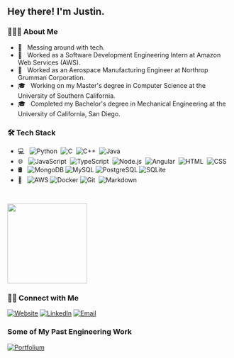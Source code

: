 <h2 align="left"> Hey there! I'm Justin.</h2>

<h3 align="left"> 👨🏻‍💻 About Me </h3>

- 🤔 &nbsp; Messing around with tech.
- 💼 &nbsp; Worked as a Software Development Engineering Intern at Amazon Web Services (AWS).
- 💼 &nbsp; Worked as an Aerospace Manufacturing Engineer at Northrop Grumman Corporation.
- 🎓 &nbsp; Working on my Master's degree in Computer Science at the University of Southern California.
- 🎓 &nbsp; Completed my Bachelor's degree in Mechanical Engineering at the University of California, San Diego.


<h3 align="left">🛠 Tech Stack</h3>


- 💻 &nbsp; ![Python](https://img.shields.io/badge/-Python-333333?style=flat&logo=python)&nbsp; ![C](https://img.shields.io/badge/-C-333333?style=flat&logo=C&logoColor=A8B9CC)&nbsp; ![C++](https://img.shields.io/badge/-C++-333333?style=flat&logo=C%2B%2B&logoColor=00599C)&nbsp; ![Java](https://img.shields.io/badge/-Java-333333?style=flat&logo=Java&logoColor=FFA518)&nbsp;
- 🌐 &nbsp; ![JavaScript](https://img.shields.io/badge/-JavaScript-333333?style=flat&logo=javascript)&nbsp; ![TypeScript](https://img.shields.io/badge/-TypeScript-333333?style=flat&logo=typescript)&nbsp; ![Node.js](https://img.shields.io/badge/-Node.js-333333?style=flat&logo=node.js)&nbsp; ![Angular](https://img.shields.io/badge/-Angular-333333?style=flat&logo=angular)&nbsp; ![HTML](https://img.shields.io/badge/-HTML-333333?style=flat&logo=HTML5)&nbsp; ![CSS](https://img.shields.io/badge/-CSS-333333?style=flat&logo=CSS3&logoColor=1572B6)&nbsp;
- 🛢 &nbsp; ![MongoDB](https://img.shields.io/badge/-MongoDB-333333?style=flat&logo=MongoDB&logoColor=47A248) ![MySQL](https://img.shields.io/badge/-MySQL-333333?style=flat&logo=MySQL&logoColor=4479A1) ![PostgreSQL](https://img.shields.io/badge/-PostgreSQL-333333?style=flat&logo=PostgreSQL&logoColor=336791) ![SQLite](https://img.shields.io/badge/-SQLite-333333?style=flat&logo=SQLite&logoColor=003B57)
- 🔧 &nbsp; ![AWS](https://img.shields.io/badge/-AWS-333333?style=flat&logo=Amazon%20AWS&logoColor=232F3E) ![Docker](https://img.shields.io/badge/-Docker-333333?style=flat&logo=Docker&logoColor=2496ED) ![Git](https://img.shields.io/badge/-Git-333333?style=flat&logo=git)&nbsp; ![Markdown](https://img.shields.io/badge/-Markdown-333333?style=flat&logo=markdown)





<br/>

<p align="left">
    <a href="https://github.com/justindho">
    <img height="180em" src="https://github-readme-stats.vercel.app/api/?username=justindho&show_icons=true&title_color=fff&icon_color=79ff97&text_color=9f9f9f&bg_color=151515&include_all_commits=true&count_private=true" />
    </a>
</p>

<h3 align="left"> 🤝🏻 Connect with Me </h3>

<p align="left">
    <a href="https://justindho.github.io/"><img alt="Website" src="https://img.shields.io/badge/Website-www.justindho.github.io-blue?style=flat-square&logo=google-chrome"></a>
    <a href="https://www.linkedin.com/in/justindho/"><img alt="LinkedIn" src="https://img.shields.io/badge/LinkedIn-Justin%20Ho%20-blue?style=flat-square&logo=linkedin"></a>
    <a href="mailto:hojustin@usc.edu"><img alt="Email" src="https://img.shields.io/badge/Email-hojustin@usc.edu-blue?style=flat-square&logo=gmail"></a>
</p>

<h3 align="left"> Some of My Past Engineering Work</h3>
<p align="left">
    <a href="https://portfolium.com/justindho/"><img alt="Portfolium" src="https://img.shields.io/badge/Portfolium-justindho-blue?style=flat-square&logo=portfolium"></a>
</p>
